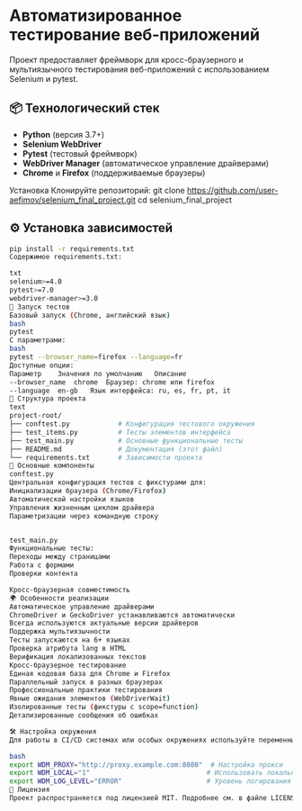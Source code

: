 # Автоматизированное тестирование веб-приложений

Проект предоставляет фреймворк для кросс-браузерного и мультиязычного тестирования веб-приложений с использованием Selenium и pytest.

## 📦 Технологический стек
- **Python** (версия 3.7+)
- **Selenium WebDriver**
- **Pytest** (тестовый фреймворк)
- **WebDriver Manager** (автоматическое управление драйверами)
- **Chrome** и **Firefox** (поддерживаемые браузеры)

Установка
Клонируйте репозиторий:
git clone https://github.com/user-aefimov/selenium_final_project.git
cd selenium_final_project

## ⚙️ Установка зависимостей
```bash
pip install -r requirements.txt
Содержимое requirements.txt:

txt
selenium>=4.0
pytest>=7.0
webdriver-manager>=3.0
🚀 Запуск тестов
Базовый запуск (Chrome, английский язык)
bash
pytest
С параметрами:
bash
pytest --browser_name=firefox --language=fr
Доступные опции:
Параметр	Значения по умолчанию	Описание
--browser_name	chrome	Браузер: chrome или firefox
--language	en-gb	Язык интерфейса: ru, es, fr, pt, it
📂 Структура проекта
text
project-root/
├── conftest.py            # Конфигурация тестового окружения
├── test_items.py          # Тесты элементов интерфейса
├── test_main.py           # Основные функциональные тесты
├── README.md              # Документация (этот файл)
└── requirements.txt       # Зависимости проекта
🔧 Основные компоненты
conftest.py
Центральная конфигурация тестов с фикстурами для:
Инициализации браузера (Chrome/Firefox)
Автоматической настройки языков
Управления жизненным циклом драйвера
Параметризации через командную строку


test_main.py
Функциональные тесты:
Переходы между страницами
Работа с формами
Проверки контента

Кросс-браузерная совместимость
🌍 Особенности реализации
Автоматическое управление драйверами
ChromeDriver и GeckoDriver устанавливаются автоматически
Всегда используются актуальные версии драйверов
Поддержка мультиязычности
Тесты запускаются на 6+ языках
Проверка атрибута lang в HTML
Верификация локализованных текстов
Кросс-браузерное тестирование
Единая кодовая база для Chrome и Firefox
Параллельный запуск в разных браузерах
Профессиональные практики тестирования
Явные ожидания элементов (WebDriverWait)
Изолированные тесты (фикстуры с scope=function)
Детализированные сообщения об ошибках

🛠️ Настройка окружения
Для работы в CI/CD системах или особых окружениях используйте переменные среды:

bash
export WDM_PROXY="http://proxy.example.com:8080"  # Настройка прокси
export WDM_LOCAL="1"                             # Использовать локальные драйверы
export WDM_LOG_LEVEL="ERROR"                     # Уровень логирования
📄 Лицензия
Проект распространяется под лицензией MIT. Подробнее см. в файле LICENSE.